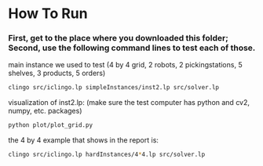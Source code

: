 # How To Run

### First, get to the place where you downloaded this folder; Second, use the following command lines to test each of those.
main instance we used to test (4 by 4 grid, 2 robots, 2 pickingstations, 5 shelves, 3 products, 5 orders)
```sh
clingo src/iclingo.lp simpleInstances/inst2.lp src/solver.lp
```
visualization of inst2.lp: (make sure the test computer has python and cv2, numpy, etc. packages)
```sh
python plot/plot_grid.py
```
the 4 by 4 example that shows in the report is:
```sh
clingo src/iclingo.lp hardInstances/4*4.lp src/solver.lp
```
